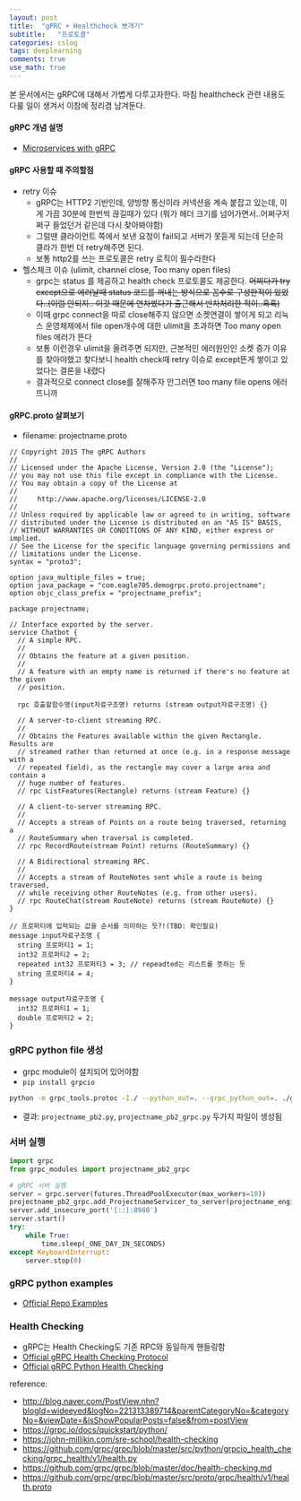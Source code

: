 ```yaml
---
layout: post
title:  "gPRC + Healthcheck 뽀개기"
subtitle:   "프로토콜"
categories: cslog
tags: deeplearning
comments: true
use_math: true
---
```

본 문서에서는 gRPC에 대해서 가볍게 다루고자한다. 마침 healthcheck 관련 내용도 다룰 일이 생겨서 이참에 정리겸 남겨둔다.

#### gRPC 개념 설명
- [Microservices with gRPC](https://medium.com/@goinhacker/microservices-with-grpc-d504133d191d)

#### gRPC 사용할 때 주의할점
- retry 이슈
  - gRPC는 HTTP2 기반인데, 양방향 통신이라 커넥션을 계속 붙잡고 있는데, 이게 가끔 30분에 한번씩 끊길때가 있다 (뭐가 헤더 크기를 넘어가면서..어쩌구저쩌구 들었던거 같은데 다시 찾아봐야함)
  - 그럴땐 클라이언트 쪽에서 보낸 요청이 fail되고 서버가 못듣게 되는데 단순히 클라가 한번 더 retry해주면 된다. 
  - 보통 http2를 쓰는 프로토콜은 retry 로직이 필수라한다
- 헬스체크 이슈 (ulimit, channel close, Too many open files)
  - grpc는 status 를 제공하고 health check 프로토콜도 제공한다. ~~어찌다가 try except으로 에러날때 status 코드를 꺼내는 방식으로 꼼수로 구성한적이 있었다..(이럼 안되지.. 이것 때문에 연차썼다가 출근해서 반차처리한 적이..흑흑)~~
  - 이때 grpc connect을 따로 close해주지 않으면 소켓연결이 쌓이게 되고 리눅스 운영체제에서 file open개수에 대한 ulimit을 초과하면 Too many open files 에러가 뜬다
  - 보통 이런경우 ulimit을 올려주면 되지만, 근본적인 에러원인인 소켓 증가 이유를 찾아야했고 찾다보니 health check때 retry 이슈로 except뜬게 쌓이고 있었다는 결론을 내렸다
  - 결과적으로 connect close를 잘해주자 안그러면 too many file opens 에러뜨니까

#### gRPC.proto 살펴보기
- filename: projectname.proto

```
// Copyright 2015 The gRPC Authors
//
// Licensed under the Apache License, Version 2.0 (the "License");
// you may not use this file except in compliance with the License.
// You may obtain a copy of the License at
//
//     http://www.apache.org/licenses/LICENSE-2.0
//
// Unless required by applicable law or agreed to in writing, software
// distributed under the License is distributed on an "AS IS" BASIS,
// WITHOUT WARRANTIES OR CONDITIONS OF ANY KIND, either express or implied.
// See the License for the specific language governing permissions and
// limitations under the License.
syntax = "proto3";

option java_multiple_files = true;
option java_package = "com.eagle705.demogrpc.proto.projectname";
option objc_class_prefix = "projectname_prefix";

package projectname;

// Interface exported by the server.
service Chatbot {
  // A simple RPC.
  //
  // Obtains the feature at a given position.
  //
  // A feature with an empty name is returned if there's no feature at the given
  // position.
  
  rpc 호출할함수명(input자료구조명) returns (stream output자료구조명) {}

  // A server-to-client streaming RPC.
  //
  // Obtains the Features available within the given Rectangle.  Results are
  // streamed rather than returned at once (e.g. in a response message with a
  // repeated field), as the rectangle may cover a large area and contain a
  // huge number of features.
  // rpc ListFeatures(Rectangle) returns (stream Feature) {}

  // A client-to-server streaming RPC.
  //
  // Accepts a stream of Points on a route being traversed, returning a
  // RouteSummary when traversal is completed.
  // rpc RecordRoute(stream Point) returns (RouteSummary) {}

  // A Bidirectional streaming RPC.
  //
  // Accepts a stream of RouteNotes sent while a route is being traversed,
  // while receiving other RouteNotes (e.g. from other users).
  // rpc RouteChat(stream RouteNote) returns (stream RouteNote) {}
}

// 프로퍼티에 입력되는 값을 순서를 의미하는 듯?!(TBD: 확인필요)
message input자료구조명 {
  string 프로퍼티1 = 1;
  int32 프로퍼티2 = 2;
  repeated int32 프로퍼티3 = 3; // repeadted는 리스트를 뜻하는 듯
  string 프로퍼티4 = 4;
}

message output자료구조명 {
  int32 프로퍼티1 = 1;
  double 프로퍼티2 = 2;
}
```

### gRPC python file 생성
- grpc module이 설치되어 있어야함
- ```pip install grpcio```

```bash
python -m grpc_tools.protoc -I./ --python_out=. --grpc_python_out=. ./grpc_modules/projectname.proto
```

- 결과: ```projectname_pb2.py```, ```projectname_pb2_grpc.py``` 두가지 파일이 생성됨


### 서버 실행

```python
import grpc
from grpc_modules import projectname_pb2_grpc

# gRPC 서버 실행
server = grpc.server(futures.ThreadPoolExecutor(max_workers=10))
projectname_pb2_grpc.add_ProjectnameServicer_to_server(projectname_engine, server)
server.add_insecure_port('[::]:8980')
server.start()
try:
    while True:
        time.sleep(_ONE_DAY_IN_SECONDS)
except KeyboardInterrupt:
    server.stop(0)
```

### gRPC python examples
- [Official Repo Examples](https://github.com/grpc/grpc/tree/master/examples/python)

### Health Checking
- gRPC는 Health Checking도 기존 RPC와 동일하게 핸들링함
- [Official gRPC Health Checking Protocol](https://github.com/grpc/grpc/blob/master/doc/health-checking.md)
- [Official gRPC Python Health Checking](https://github.com/grpc/grpc/tree/master/src/python/grpcio_health_checking)


reference:
- http://blog.naver.com/PostView.nhn?blogId=wideeyed&logNo=221313389714&parentCategoryNo=&categoryNo=&viewDate=&isShowPopularPosts=false&from=postView
- https://grpc.io/docs/quickstart/python/
- https://john-millikin.com/sre-school/health-checking
- https://github.com/grpc/grpc/blob/master/src/python/grpcio_health_checking/grpc_health/v1/health.py
- https://github.com/grpc/grpc/blob/master/doc/health-checking.md
- https://github.com/grpc/grpc/blob/master/src/proto/grpc/health/v1/health.proto


